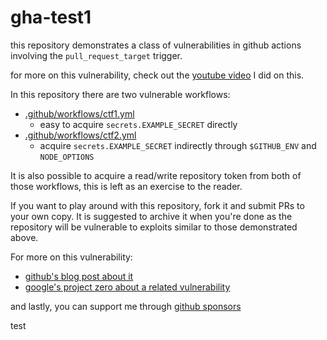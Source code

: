 gha-test1
========

this repository demonstrates a class of vulnerabilities in github actions
involving the `pull_request_target` trigger.

for more on this vulnerability, check out the [youtube video] I did on this.

In this repository there are two vulnerable workflows:

- [.github/workflows/ctf1.yml](.github/workflows/ctf1.yml)
    - easy to acquire `secrets.EXAMPLE_SECRET` directly
- [.github/workflows/ctf2.yml](.github/workflows/ctf2.yml)
    - acquire `secrets.EXAMPLE_SECRET` indirectly through `$GITHUB_ENV` and
      `NODE_OPTIONS`

It is also possible to acquire a read/write repository token from both of
those workflows, this is left as an exercise to the reader.

If you want to play around with this repository, fork it and submit PRs to
your own copy.  It is suggested to archive it when you're done as the
repository will be vulnerable to exploits similar to those demonstrated
above.

For more on this vulnerability:

- [github's blog post about it](https://securitylab.github.com/research/github-actions-preventing-pwn-requests)
- [google's project zero about a related vulnerability](https://bugs.chromium.org/p/project-zero/issues/detail?id=2070)

and lastly, you can support me through [github sponsors]

[youtube video]: https://youtu.be/_fpXyS_i1xE
[github sponsors]: https://github.com/sponsors/asottile
test
